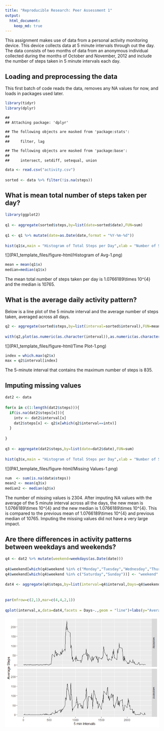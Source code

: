 ```yaml
---
title: "Reproducible Research: Peer Assessment 1"
output: 
  html_document:
    keep_md: true
---
```


This assignment makes use of data from a personal activity monitoring device. This device collects data at 5 minute intervals through out the day. The data consists of two months of data from an anonymous individual collected during the months of October and November, 2012 and include the number of steps taken in 5 minute intervals each day.

## Loading and preprocessing the data

This first batch of code reads the data, removes any NA values for now, and loads in packages used later.


```r
library(tidyr)
library(dplyr)
```

```
## 
## Attaching package: 'dplyr'
```

```
## The following objects are masked from 'package:stats':
## 
##     filter, lag
```

```
## The following objects are masked from 'package:base':
## 
##     intersect, setdiff, setequal, union
```

```r
data <- read.csv("activity.csv")

sorted <- data %>% filter(!is.na(steps)) 
```


## What is mean total number of steps taken per day?




```r
library(ggplot2)

q1 <- aggregate(sorted$steps,by=list(date=sorted$date),FUN=sum)

q1 <- q1 %>% mutate(date=as.Date(date,format = "%Y-%m-%d")) 

hist(q1$x,main = "Histogram of Total Steps per Day",xlab = "Number of Steps")
```

![](PA1_template_files/figure-html/Histogram of Avg-1.png)<!-- -->


```r
mean = mean(q1$x)
median=median(q1$x)
```

The mean total number of steps taken per day is 1.0766189\times 10^{4} and the median is 10765.

## What is the average daily activity pattern?

Below is a line plot of the 5 minute interval and the average number of steps taken, averaged across all days.


```r
q2 <- aggregate(sorted$steps,by=list(interval=sorted$interval),FUN=mean)

with(q2,plot(as.numeric(as.character(interval)),as.numeric(as.character(x)),type="l",xlab = "5 Min Intervals",ylab = "Average Steps take Across all Days",main = "Average Number of Steps at Each Interval"))
```

![](PA1_template_files/figure-html/Time Plot-1.png)<!-- -->


```r
index = which.max(q2$x)
max = q2$interval[index]
```

The 5-minute interval that contains the maximum number of steps is 835.

## Imputing missing values


```r
dat2 <- data

for(x in c(1:length(dat2$steps))){
  if(is.na(dat2$steps[x])){
    intv <- dat2$interval[x]
    dat2$steps[x] <- q2$x[which(q2$interval==intv)]
  }
  
}

q3 <- aggregate(dat2$steps,by=list(date=dat2$date),FUN=sum)

hist(q3$x,main = "Histogram of Total Steps per Day",xlab = "Number of Steps")
```

![](PA1_template_files/figure-html/Missing Values-1.png)<!-- -->



```r
num  <- sum(is.na(data$steps))
mean2 <- mean(q3$x)
median2 <- median(q3$x)
```
The number of missing values is 2304. After imputing NA values with the average of the 5 minute interval across all the days, the new mean is 1.0766189\times 10^{4} and the new median is 1.0766189\times 10^{4}. This is compared to the previous mean of 1.0766189\times 10^{4} and previous median of 10765. Imputing the missing values did not have a very large impact.


## Are there differences in activity patterns between weekdays and weekends?


```r
q4 <- dat2 %>% mutate(weekend=weekdays(as.Date(date)))

q4$weekend[which(q4$weekend %in% c("Monday","Tuesday","Wednesday","Thursday","Friday"))] <- "weekday"
q4$weekend[which(q4$weekend %in% c("Saturday","Sunday"))] <- "weekend"

dat4 <- aggregate(q4$steps,by=list(interval=q4$interval,Days=q4$weekend),FUN=mean)


par(mfrow=c(2,1),mar=c(4,4,2,1))

qplot(interval,x,data=dat4,facets = Days~.,geom = "line")+labs(y="Average Steps",x="5 min Intervals")
```

![](PA1_template_files/figure-html/unnamed-chunk-4-1.png)<!-- -->

